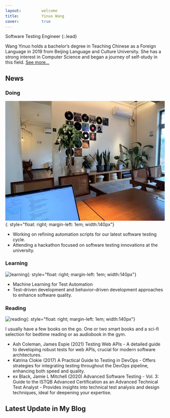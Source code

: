 ```yaml
---
layout:         welcome
title:          Yinuo Wang
cover:          true
---
```


Software Testing Engineer
{:.lead}


Wang Yinuo holds a bachelor’s degree in Teaching Chinese as a Foreign Language in 2019 from Beijing Language and Culture University. 
She has a strong interest in Computer Science and began a journey of self-study in this field.
[See more...](/about/)




## News

### <i class="icomoon icon-wrench"></i> Doing 
![doing](/assets/img/index/doing.png){: style="float: right; margin-left: 1em; width:140px"}

- Working on refining automation scripts for our latest software testing cycle.
- Attending a hackathon focused on software testing innovations at the university.


	
### <i class="icomoon icon-lightbulb3"></i> Learning
![learning](/assets/img/index/learning.png){: style="float: right; margin-left: 1em; width:140px"}

- Machine Learning for Test Automation
- Test-driven development and behavior-driven development approaches to enhance software quality.




### <i class="icomoon icon-books"></i> Reading
![reading](/assets/img/index/reading.png){: style="float: right; margin-left: 1em; width:140px"}

I usually have a few books on the go. One or two smart books and a sci-fi selection for bedtime reading or as audiobook in the gym.

- Ash Coleman, James Espie (2021) Testing Web APIs - A detailed guide to developing robust tests for web APIs, crucial for modern software architectures.
- Katrina Clokie (2017) A Practical Guide to Testing in DevOps - Offers strategies for integrating testing throughout the DevOps pipeline, enhancing both speed and quality.
- ex Black, Jamie L Mitchell (2020) Advanced Software Testing - Vol. 3: Guide to the ISTQB Advanced Certification as an Advanced Technical Test Analyst - Provides insights into technical test analysis and design techniques, ideal for deepening your expertise.



## Latest Update in My Blog
<!--posts-->
